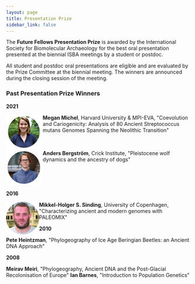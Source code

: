 ```yaml
---
layout: page
title: Presentation Prize
sidebar_link: false
---
```


The <b>Future Fellows Presentation Prize</b> is awarded by the International Society for Biomolecular Archaeology for the best oral presentation presented at the biennial ISBA meetings by a student or postdoc.

All student and postdoc oral presentations are eligible and are evaluated by the Prize Committee at the biennial meeting. The winners are announced during the closing session of the meeting.

### Past Presentation Prize Winners

<b>2021</b>

<img align="left" width="100" src="/assets/images/MeganMichel.jpg">
<b>Megan Michel</b>, Harvard University & MPI-EVA, "Coevolution and Cariogenicity: Analysis of 80 Ancient Streptococcus mutans Genomes Spanning the Neolithic Transition"
<br clear="left">
<img align="left" width="100" src="/assets/images/AndersBergstroem.jpg">
<b>Anders Bergström</b>, Crick Institute, "Pleistocene wolf dynamics and the ancestry of dogs"
<br clear="left">

<b>2016</b>

<img align="left" width="90" src="/assets/images/Mikkel_Sinding.jpg">
<b>Mikkel-Holger S. Sinding</b>, University of Copenhagen, "Characterizing ancient and modern genomes with PALEOMIX"

<b>2010</b>

<b>Pete Heintzman</b>, "Phylogeography of Ice Age Beringian Beetles: an Ancient DNA Approach"

<b>2008</b>

<b>Meirav Meiri</b>, "Phylogeography, Ancient DNA and the Post-Glacial Recolonisation of Europe"
<b>Ian Barnes</b>, "Introduction to Population Genetics"
